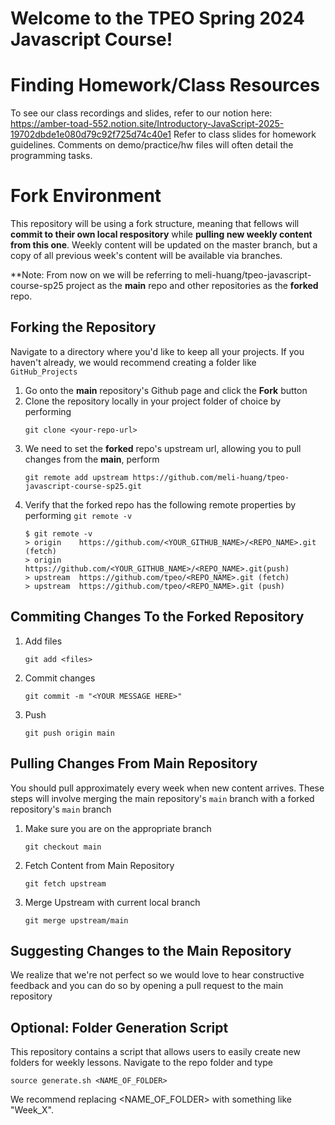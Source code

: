 # Welcome to the TPEO Spring 2024 Javascript Course!

# Finding Homework/Class Resources
To see our class recordings and slides, refer to our notion here: https://amber-toad-552.notion.site/Introductory-JavaScript-2025-19702dbde1e080d79c92f725d74c40e1 
Refer to class slides for homework guidelines. 
Comments on demo/practice/hw files will often detail the programming tasks. 

# Fork Environment
This repository will be using a fork structure, meaning that fellows will **commit to their own local respository** while **pulling new weekly content from this one**. Weekly content will be updated on the master branch, but a copy of all previous week's content will be available via branches.

**Note: From now on we will be referring to meli-huang/tpeo-javascript-course-sp25 project as the **main** repo and other repositories as the **forked** repo. 
## Forking the Repository 
Navigate to a directory where you'd like to keep all your projects. If you haven't already, we would recommend creating a folder like ```GitHub_Projects```
1. Go onto the **main** repository's Github page and click the **Fork** button
2. Clone the repository locally in your project folder of choice by performing 
    ``` 
    git clone <your-repo-url>
    ```
3. We need to set the **forked** repo's upstream url, allowing you to pull changes from the **main**, perform
    ```
    git remote add upstream https://github.com/meli-huang/tpeo-javascript-course-sp25.git
    ```
4. Verify that the forked repo has the following remote properties by performing ```git remote -v```
    ```
    $ git remote -v
    > origin    https://github.com/<YOUR_GITHUB_NAME>/<REPO_NAME>.git (fetch)
    > origin    https://github.com/<YOUR_GITHUB_NAME>/<REPO_NAME>.git(push)
    > upstream  https://github.com/tpeo/<REPO_NAME>.git (fetch)
    > upstream  https://github.com/tpeo/<REPO_NAME>.git (push)
    ```
## Commiting Changes To the Forked Repository

1. Add files 
    ``` 
    git add <files> 
    ``` 
2. Commit changes
    ```
    git commit -m "<YOUR MESSAGE HERE>"
    ```
3. Push
    ```
    git push origin main 
    ```
## Pulling Changes From Main Repository
You should pull approximately every week when new content arrives. These steps will involve merging the main repository's ```main``` branch with a forked repository's ```main``` branch 
1. Make sure you are on the appropriate branch
    ```
    git checkout main  
    ```
2. Fetch Content from Main Repository
    ```
    git fetch upstream
    ```
3. Merge Upstream with current local branch
    ```
    git merge upstream/main
    ```

## Suggesting Changes to the Main Repository 
We realize that we're not perfect so we would love to hear constructive feedback and you can do so by opening a pull request to the main repository

## Optional: Folder Generation Script
This repository contains a script that allows users to easily create new folders for weekly lessons. Navigate to the repo folder and type 
```
source generate.sh <NAME_OF_FOLDER>
```
We recommend replacing <NAME_OF_FOLDER> with something like "Week_X".
